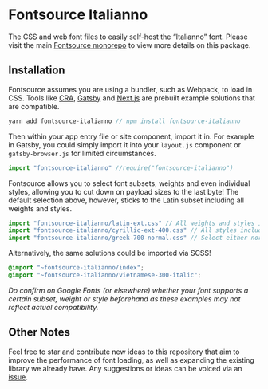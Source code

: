 # Fontsource Italianno

The CSS and web font files to easily self-host the “Italianno” font. Please visit the main [Fontsource monorepo](https://github.com/DecliningLotus/fontsource) to view more details on this package.

## Installation

Fontsource assumes you are using a bundler, such as Webpack, to load in CSS. Tools like [CRA](https://create-react-app.dev/), [Gatsby](https://www.gatsbyjs.org/) and [Next.js](https://nextjs.org/) are prebuilt example solutions that are compatible.

```javascript
yarn add fontsource-italianno // npm install fontsource-italianno
```

Then within your app entry file or site component, import it in. For example in Gatsby, you could simply import it into your `layout.js` component or `gatsby-browser.js` for limited circumstances.

```javascript
import "fontsource-italianno" //require("fontsource-italianno")
```

Fontsource allows you to select font subsets, weights and even individual styles, allowing you to cut down on payload sizes to the last byte! The default selection above, however, sticks to the Latin subset including all weights and styles.

```javascript
import "fontsource-italianno/latin-ext.css" // All weights and styles included.
import "fontsource-italianno/cyrillic-ext-400.css" // All styles included.
import "fontsource-italianno/greek-700-normal.css" // Select either normal or italic.
```

Alternatively, the same solutions could be imported via SCSS!

```scss
@import "~fontsource-italianno/index";
@import "~fontsource-italianno/vietnamese-300-italic";
```

_Do confirm on Google Fonts (or elsewhere) whether your font supports a certain subset, weight or style beforehand as these examples may not reflect actual compatibility._

## Other Notes

Feel free to star and contribute new ideas to this repository that aim to improve the performance of font loading, as well as expanding the existing library we already have. Any suggestions or ideas can be voiced via an [issue](https://github.com/DecliningLotus/fontsource/issues).
